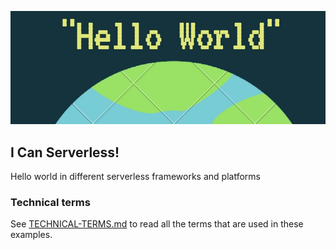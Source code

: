 <p align="center">
  <a href="https://github.com/vitor-tadashi/samples-serverless-functions">
    <img
      alt="Hello Serverless World"
      src="/images/hello-world.jpg"
    />
  </a>
</p>

## I Can Serverless!
Hello world in different serverless frameworks and platforms

### Technical terms

See [TECHNICAL-TERMS.md](TECHNICAL-TERMS.md) to read all the terms that are used in these examples.